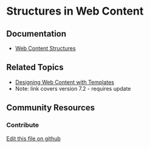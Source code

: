 # Structures in Web Content

## Documentation

* [Web Content Structures](https://learn.liferay.com/dxp/latest/en/content-authoring-and-management/web-content/web-content-structures.html)

## Related Topics

* [Designing Web Content with Templates](https://portal.liferay.dev/docs/7-2/user/-/knowledge_base/u/designing-web-content-with-templates)
* Note: link covers version 7.2 - requires update

## Community Resources


### Contribute

[Edit this file on github](https://github.com/olafk/controlpanel-documentation-docs/blob/master/md/73en/com_liferay_journal_web_portlet_JournalPortlet/edit_ddm_structure.jsp.md)
